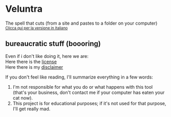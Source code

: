 # Veluntra
The spell that cuts (from a site and pastes to a folder on your computer)\
<sub> [Clicca qui per la versione in italiano](https://github.com/Dicast3/Veluntra/blob/main/README-ita.md) </sub>

## bureaucratic stuff (boooring)
Even if i don't like doing it, here we are:\
Here there is the [license](https://github.com/Dicast3/Veluntra/blob/main/LICENSE)\
Here there is my [disclaimer](https://github.com/Dicast3/Veluntra/blob/main/Disclaimer-eng.md)

If you don't feel like reading, I'll summarize everything in a few words:
1. I'm not responsible for what you do or what happens with this tool (that's your business, don't contact me if your computer has eaten your cat now).
2. This project is for educational purposes; if it's not used for that purpose, I'll get really mad.
